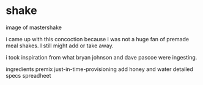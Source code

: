 # shake

image of mastershake

i came up with this concoction because i was not a huge fan of premade meal shakes. I still might add or take away.

i took inspiration from what bryan johnson and dave pascoe were ingesting.

ingredients
premix
just-in-time-provisioning add honey and water
detailed specs spreadheet
